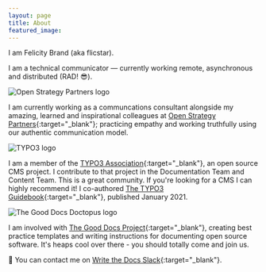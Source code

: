 ```yaml
---
layout: page
title: About
featured_image: 
---
```


I am Felicity Brand (aka flicstar). 

I am a technical communicator — currently working remote, asynchronous and distributed (RAD! 😎).

![Open Strategy Partners logo]("/assets/images/pages/osplogo.jpg#right")

I am currently working as a communcations consultant alongside my amazing, learned and inspirational colleagues at [Open Strategy Partners](https://openstrategypartners.com/){:target="_blank"}; practicing empathy and working truthfully using our authentic communication model. 

![TYPO3 logo]("/assets/images/pages/typo3logo.png#left")

I am a member of the [TYPO3 Association](https://typo3.org/){:target="_blank"}, an open source CMS project. I contribute to that project in the Documentation Team and Content Team. This is a great community. If you're looking for a CMS I can highly recommend it! I co-authored [The TYPO3 Guidebook](https://www.apress.com/gp/book/9781484265246){:target="_blank"}, published January 2021.

![The Good Docs Doctopus logo]("/assets/images/pages/doctopus.png#right")

I am involved with [The Good Docs Project](https://thegooddocsproject.dev/){:target="_blank"}, creating best practice templates and writing instructions for documenting open source software. It's heaps cool over there - you should totally come and join us.

💬 You can contact me on [Write the Docs Slack](https://www.writethedocs.org/slack/){:target="_blank"}. 
